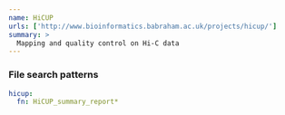 ```yaml
---
name: HiCUP
urls: ['http://www.bioinformatics.babraham.ac.uk/projects/hicup/']
summary: >
  Mapping and quality control on Hi-C data
---
```


### File search patterns

```yaml
hicup:
  fn: HiCUP_summary_report*
```